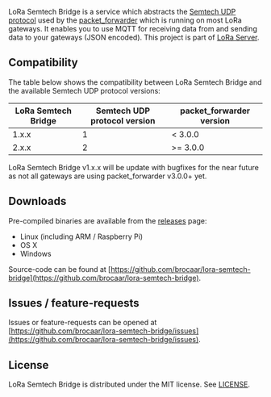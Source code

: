 LoRa Semtech Bridge is a service which abstracts the 
[Semtech UDP protocol](https://github.com/Lora-net/packet_forwarder/blob/master/PROTOCOL.TXT)
used by the [packet_forwarder](https://github.com/Lora-net/packet_forwarder/)
which is running on most LoRa gateways. It enables you to use MQTT for
receiving data from and sending data to your gateways (JSON encoded).
This project is part of [LoRa Server](https://github.com/brocaar/loraserver).

## Compatibility

The table below shows the compatibility between LoRa Semtech Bridge and the
available Semtech UDP protocol versions:

| LoRa Semtech Bridge | Semtech UDP protocol version | packet_forwarder version  |
|---------------------|------------------------------|---------------------------|
| 1.x.x               | 1                            | < 3.0.0                   |
| 2.x.x               | 2                            | >= 3.0.0                  |

LoRa Semtech Bridge v1.x.x will be update with bugfixes for the near future as
not all gateways are using packet_forwarder v3.0.0+ yet.

## Downloads

Pre-compiled binaries are available from the [releases](https://github.com/brocaar/lora-semtech-bridge/releases) page:

* Linux (including ARM / Raspberry Pi)
* OS X
* Windows

Source-code can be found at [https://github.com/brocaar/lora-semtech-bridge](https://github.com/brocaar/lora-semtech-bridge).

## Issues / feature-requests

Issues or feature-requests can be opened at [https://github.com/brocaar/lora-semtech-bridge/issues](https://github.com/brocaar/lora-semtech-bridge/issues).

## License

LoRa Semtech Bridge is distributed under the MIT license. See 
[LICENSE](https://github.com/brocaar/lora-semtech-bridge/blob/master/LICENSE).

